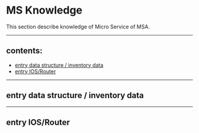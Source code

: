 # MS Knowledge
This section describe knowledge of Micro Service of MSA.  

---

## contents:
* [entry data structure / inventory data](#entry-data-structure--inventory-data)
* [entry IOS/Router](#entry-iosrouter)

---
## entry data structure / inventory data

---
## entry IOS/Router
